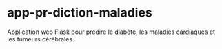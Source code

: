 # app-pr-diction-maladies
Application web Flask pour prédire le diabète, les maladies cardiaques et les tumeurs cérébrales.
